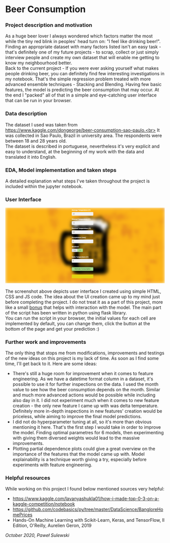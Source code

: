 # Beer Consumption

### Project description and motivation

As a huge beer lover I always wondered which factors matter the most while the tiny red blink in peoples' head  turn on: "I feel like drinking beer!".<br>
Finding an appropriate dataset with many factors listed isn't an easy task - that's definitely one of my future projects - to scrap, collect or just simply interview people and create my own dataset that will enable me getting to know my neighbourhood better.<br>
Back to the current project - If you were ever asking yourself what makes people drinking beer, you can definitely find few interesting investigations in my notebook. That's the simple regression problem treated with more advanced ensemble techniques - Stacking and Blending. Having few basic features, the model is predicting the beer consumption that may occur. At the end I "packed" all of that in a simple and eye-catching user interface that can be run in your browser.

### Data description

The dataset I used was taken from https://www.kaggle.com/dongeorge/beer-consumption-sao-paulo.<br>
It was collected in Sao Paulo, Brazil in university area. The respondents were between 18 and 28 years old.<br>
The dataset is described in portuguese, nevertheless it's very explicit and easy to understand, at the beginning of my work with the data and translated it into English.

### EDA, Model implementation and taken steps

A detailed explanation what steps I've taken throughout the project is included within the jupyter notebook.

### User Interface

![UI](https://github.com/sulewski12/Beer-Consumption/blob/main/model/ui_screenshot.png)

The screenshot above depicts user interface I created using simple HTML, CSS and JS code. The idea about the UI creation came up to my mind just before completing the project. I do not treat it as a part of this project, more like a small <u>bonus</u> that helps with interaction with the model. The main part of the script has been written in python using flask library.<br>
You can run the script in your browser, the initial values for each cell are implemented by default, you can change them, click the button at the bottom of the page and get your prediction :)

### Further work and improvements

The only thing that stops me from modifications, improvements and testings of the new ideas on this project is my lack of time. As soon as I find some time, I'll get back to it. Here are some ideas:

- There's still a huge room for improvement when it comes to feature engineering. As we have a datetime format column in a dataset, it's possible to use it for further inspections on the data. I used the month value to see how the beer consumption depends on the month. Similar and much more advanced actions would be possible while including also day in it. I did not experiment much when it comes to new feature creation - the only new feature I came up with was delta temperature. Definitely more in-depth inspections in new features' creation would be priceless, while aiming to improve the final model predictions.
- I did not do hyperparameter tuning at all, so it's more than obvious mentioning it here. That's the first step I would take in order to improve the model. Finding optimal parametres for 6 models, then experimenting with giving them diversed weights would lead to the massive improvements.
- Plotting partial dependence plots could give a great overview on the importance of the features that the model came up with. Model explainability is a technique worth giving a try, especially before experiments with feature engineering.

### Helpful resources

While working on this project I found below mentioned sources very helpful:

- https://www.kaggle.com/lavanyashukla01/how-i-made-top-0-3-on-a-kaggle-competition/notebook
- https://github.com/codebasics/py/tree/master/DataScience/BangloreHomePrices
- Hands-On Machine Learning with Scikit-Learn, Keras, and TensorFlow, II Edition, O'Reilly, Aurelien Geron, 2019

<i>October 2020, Paweł Sulewski</i>
